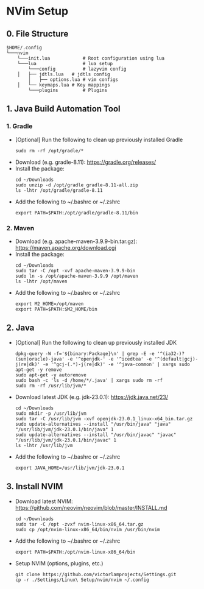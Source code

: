 # NVim Setup
## 0. File Structure 
```
$HOME/.config
└───nvim
    └───init.lua        	# Root configuration using lua
    └───lua   				# lua setup
        └───config      	# lazyvim config
	│   ├── jdtls.lua 	# jdtls config
        │   ├── options.lua	# vim configs
	│   └── keymaps.lua	# Key mappings
        └───plugins     	# Plugins
```
## 1. Java Build Automation Tool 
### 1. Gradle
   - [Optional] Run the following to clean up previously installed Gradle
     ```
     sudo rm -rf /opt/gradle/*
     ```
   - Download (e.g. gradle-8.11): https://gradle.org/releases/
   - Install the package:
     ```
     cd ~/Downloads
     sudo unzip -d /opt/gradle gradle-8.11-all.zip
     ls -lhtr /opt/gradle/gradle-8.11
     ```
   - Add the following to ~/.bashrc or ~/.zshrc
     ```
     export PATH=$PATH:/opt/gradle/gradle-8.11/bin
     ```
### 2. Maven
   - Download (e.g. apache-maven-3.9.9-bin.tar.gz): https://maven.apache.org/download.cgi
   - Install the package:
     ```
     cd ~/Downloads
     sudo tar -C /opt -xvf apache-maven-3.9.9-bin
     sudo ln -s /opt/apache-maven-3.9.9 /opt/maven
     ls -lhtr /opt/maven
     ```
   - Add the following to ~/.bashrc or ~/.zshrc
     ```
     export M2_HOME=/opt/maven
     export PATH=$PATH:$M2_HOME/bin
     ```
## 2. Java
   - [Optional] Run the following to clean up previously installed JDK
     ```
     dpkg-query -W -f='${binary:Package}\n' | grep -E -e '^(ia32-)?(sun|oracle)-java' -e '^openjdk-' -e '^icedtea' -e '^(default|gcj)-j(re|dk)' -e '^gcj-(.*)-j(re|dk)' -e '^java-common' | xargs sudo apt-get -y remove
     sudo apt-get -y autoremove
     sudo bash -c 'ls -d /home/*/.java' | xargs sudo rm -rf
     sudo rm -rf /usr/lib/jvm/*
     ```
   - Download latest JDK (e.g. jdk-23.0.1): https://jdk.java.net/23/
     ```
     cd ~/Downloads
     sudo mkdir -p /usr/lib/jvm
     sudo tar -C /usr/lib/jvm -xvf openjdk-23.0.1_linux-x64_bin.tar.gz
     sudo update-alternatives --install "/usr/bin/java" "java" "/usr/lib/jvm/jdk-23.0.1/bin/java" 1
     sudo update-alternatives --install "/usr/bin/javac" "javac" "/usr/lib/jvm/jdk-23.0.1/bin/javac" 1
     ls -lhtr /usr/lib/jvm
     ```
   - Add the following to ~/.bashrc or ~/.zshrc
     ```
     export JAVA_HOME=/usr/lib/jvm/jdk-23.0.1
     ```

## 3. Install NVIM 
   - Download latest NVIM: https://github.com/neovim/neovim/blob/master/INSTALL.md
     ```
     cd ~/Downloads
     sudo tar -C /opt -zvxf nvim-linux-x86_64.tar.gz
     sudo cp /opt/nvim-linux-x86_64/bin/nvim /usr/bin/nvim
     ```
   - Add the following to ~/.bashrc or ~/.zshrc
     ```
     export PATH=$PATH:/opt/nvim-linux-x86_64/bin
     ```
   - Setup NVIM (options, plugins, etc.)
     ```
     git clone https://github.com/victorlamprojects/Settings.git
     cp -r ./Settings/Linux\ Setup/nvim/nvim ~/.config  
     ```

